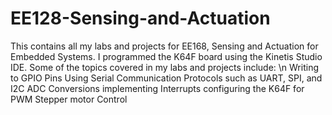 # EE128-Sensing-and-Actuation
This contains all my labs and projects for EE168, Sensing and Actuation for Embedded Systems. I programmed the K64F board using the Kinetis Studio IDE. Some of the topics covered in my labs and projects include: \n
Writing to GPIO Pins
Using Serial Communication Protocols such as UART, SPI, and I2C
ADC Conversions
implementing Interrupts
configuring the K64F for PWM
Stepper motor Control
